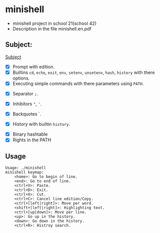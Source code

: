 # minishell
- minishell project in school 21(school 42)
- Description in the file minishell.en.pdf


## Subject:

[Subject](https://cdn.intra.42.fr/pdf/pdf/1409/minishell.en.pdf)

- [x] Prompt with edition.
- [x] Builtins `cd`, `echo`, `exit`, `env`, `setenv`, `unsetenv`, `hash`, `history` with there options.
- [x] Executing simple commands with there parameters using `PATH`.
<!-- - [x] Support for redirection `>`, `>>`, `<`and `|`.
- [x] Logical operand `&&`and `||`. -->
- [x] Separator `;`.


 - [x] Inhibitors `"`, `'`.
 <!-- and `\`. -->
<!-- - [x] Advanced redirections: aggregation of file output and heredoc `<<`.
- [x] Globbing: `*`, `?`, `[]`, `{}`, etc. -->
- [x] Backquotes \`.
<!--- [x] Subshell with operand `()`.
- [x] Local variable and builtin `unset` and `export`. -->
- [x] History with builtin `history`.

<!-- - [x] File descriptors and builtin `read` with options.
- [x] Dynamical autocompletion. -->


<!-- - [x] Job Control and builtins `job`, `fg`, `bg` and operand `&`.
- [X] Shell Scripting: bang (!), variable assignements, brace group, if, while, until, for and functions -->

<!-- - [X] Advanced dollar expansion `$(..)`, `$((..))`, `$[..]` -->
<!-- - [X] Tilde expansion `~`, `~<username>`, `~-`, `~+` -->
<!-- - [X] Range expansion `{<START>..<END>}` and `{<START>..<END>..<INCREMENT>}`
- [X] Advanced redirections operator `&>`, `&>>`, `<>`, `<<<` and `|&` -->
<!-- - [X] Aliases, builtin alias `alias [-p] [name[=value] …]` and expansion
- [X] Builtin env advanced options `-u name` and `[name=value]` -->
<!-- - [X] Inline variables `[name=value] binary [arguments...]` -->
- [X] Binary hashtable
- [X] Rights in the PATH

## Usage
```
Usage: ./minishell
minishell keymap:
	<home>: Go to begin of line.
	<end>: Go to end of line.
	<ctrl+V>: Paste.
	<ctrl+D>: Exit.
    <ctrl+X>: Cut.
	<ctrl+C>: Cancel line edition/Copy.
	<ctrl+[left|right]>: Move per word.
    <shift+[left|right]>: Highlighting text.
	<ctrl+[up|down]>: Move per line.
	<up>: Go up in the history.
	<down>: Go down in the history.
    <ctrl+R>: Histroy search.

